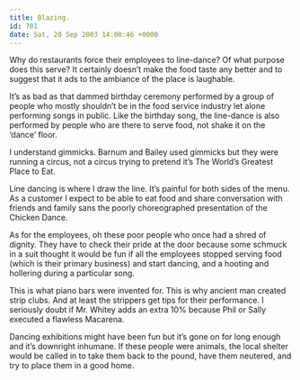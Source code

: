 ```yaml
---
title: Blazing.
id: 701
date: Sat, 20 Sep 2003 14:00:46 +0000
---
```


Why do restaurants force their employees to line-dance? Of what purpose does this serve? It certainly doesn’t make the food taste any better and to suggest that it ads to the ambiance of the place is laughable.  

It’s as bad as that dammed birthday ceremony performed by a group of people who mostly shouldn’t be in the food service industry let alone performing songs in public. Like the birthday song, the line-dance is also performed by people who are there to serve food, not shake it on the ‘dance’ floor.  

I understand gimmicks. Barnum and Bailey used gimmicks but they were running a circus, not a circus trying to pretend it’s The World’s Greatest Place to Eat.  

Line dancing is where I draw the line. It’s painful for both sides of the menu. As a customer I expect to be able to eat food and share conversation with friends and family sans the poorly choreographed presentation of the Chicken Dance.  

As for the employees, oh these poor people who once had a shred of dignity. They have to check their pride at the door because some schmuck in a suit thought it would be fun if all the employees stopped serving food (which is their primary business) and start dancing, and a hooting and hollering during a particular song.  

This is what piano bars were invented for. This is why ancient man created strip clubs. And at least the strippers get tips for their performance. I seriously doubt if Mr. Whitey adds an extra 10% because Phil or Sally executed a flawless Macarena.  

Dancing exhibitions might have been fun but it’s gone on for long enough and it’s downright inhumane. If these people were animals, the local shelter would be called in to take them back to the pound, have them neutered, and try to place them in a good home.





